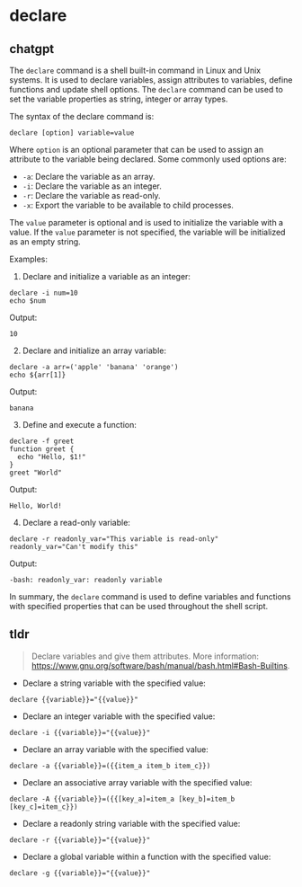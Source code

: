 # declare 
## chatgpt 
The `declare` command is a shell built-in command in Linux and Unix systems. It is used to declare variables, assign attributes to variables, define functions and update shell options. The `declare` command can be used to set the variable properties as string, integer or array types. 

The syntax of the declare command is:

```
declare [option] variable=value
```

Where `option` is an optional parameter that can be used to assign an attribute to the variable being declared. Some commonly used options are:

- `-a`: Declare the variable as an array.
- `-i`: Declare the variable as an integer.
- `-r`: Declare the variable as read-only.
- `-x`: Export the variable to be available to child processes.

The `value` parameter is optional and is used to initialize the variable with a value. If the `value` parameter is not specified, the variable will be initialized as an empty string.

Examples:

1. Declare and initialize a variable as an integer:

```
declare -i num=10
echo $num
```

Output: 
```
10
``` 

2. Declare and initialize an array variable:

```
declare -a arr=('apple' 'banana' 'orange')
echo ${arr[1]}
```

Output:
```
banana
```

3. Define and execute a function:

```
declare -f greet
function greet {
  echo "Hello, $1!"
}
greet "World"
```

Output:
```
Hello, World!
```

4. Declare a read-only variable:

```
declare -r readonly_var="This variable is read-only"
readonly_var="Can't modify this"
```

Output:
```
-bash: readonly_var: readonly variable
``` 

In summary, the `declare` command is used to define variables and functions with specified properties that can be used throughout the shell script. 

## tldr 
 
> Declare variables and give them attributes.
> More information: <https://www.gnu.org/software/bash/manual/bash.html#Bash-Builtins>.

- Declare a string variable with the specified value:

`declare {{variable}}="{{value}}"`

- Declare an integer variable with the specified value:

`declare -i {{variable}}="{{value}}"`

- Declare an array variable with the specified value:

`declare -a {{variable}}=({{item_a item_b item_c}})`

- Declare an associative array variable with the specified value:

`declare -A {{variable}}=({{[key_a]=item_a [key_b]=item_b [key_c]=item_c}})`

- Declare a readonly string variable with the specified value:

`declare -r {{variable}}="{{value}}"`

- Declare a global variable within a function with the specified value:

`declare -g {{variable}}="{{value}}"`
